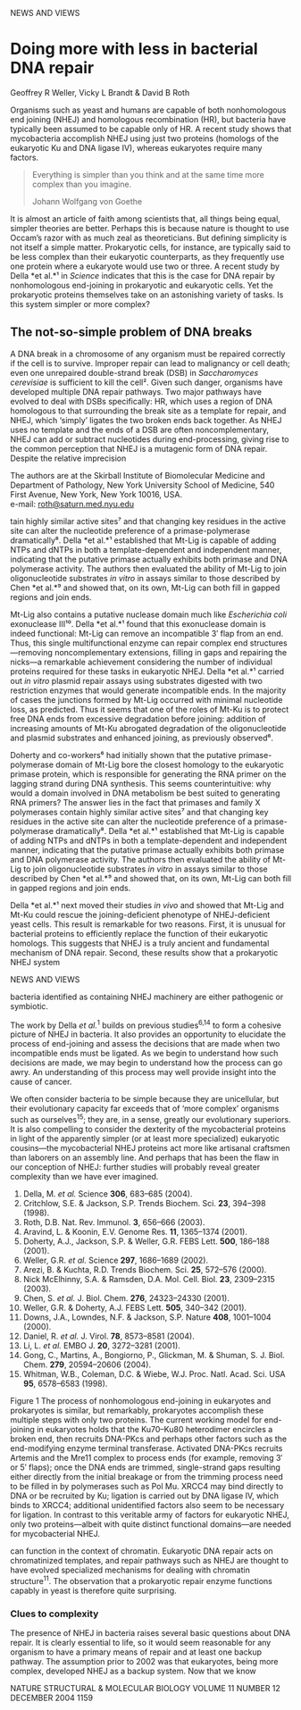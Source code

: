 
NEWS AND VIEWS

# Doing more with less in bacterial DNA repair

Geoffrey R Weller, Vicky L Brandt & David B Roth

Organisms such as yeast and humans are capable of both nonhomologous end joining (NHEJ) and homologous recombination (HR), but bacteria have typically been assumed to be capable only of HR. A recent study shows that mycobacteria accomplish NHEJ using just two proteins (homologs of the eukaryotic Ku and DNA ligase IV), whereas eukaryotes require many factors.

> Everything is simpler than you think and at the same time more complex than you imagine.
>
> Johann Wolfgang von Goethe

It is almost an article of faith among scientists that, all things being equal, simpler theories are better. Perhaps this is because nature is thought to use Occam’s razor with as much zeal as theoreticians. But defining simplicity is not itself a simple matter. Prokaryotic cells, for instance, are typically said to be less complex than their eukaryotic counterparts, as they frequently use one protein where a eukaryote would use two or three. A recent study by Della *et al.*¹ in *Science* indicates that this is the case for DNA repair by nonhomologous end-joining in prokaryotic and eukaryotic cells. Yet the prokaryotic proteins themselves take on an astonishing variety of tasks. Is this system simpler or more complex?

## The not-so-simple problem of DNA breaks

A DNA break in a chromosome of any organism must be repaired correctly if the cell is to survive. Improper repair can lead to malignancy or cell death; even one unrepaired double-strand break (DSB) in *Saccharomyces cerevisiae* is sufficient to kill the cell². Given such danger, organisms have developed multiple DNA repair pathways. Two major pathways have evolved to deal with DSBs specifically: HR, which uses a region of DNA homologous to that surrounding the break site as a template for repair, and NHEJ, which ‘simply’ ligates the two broken ends back together. As NHEJ uses no template and the ends of a DSB are often noncomplementary, NHEJ can add or subtract nucleotides during end-processing, giving rise to the common perception that NHEJ is a mutagenic form of DNA repair. Despite the relative imprecision

The authors are at the Skirball Institute of Biomolecular Medicine and Department of Pathology, New York University School of Medicine, 540 First Avenue, New York, New York 10016, USA.  
e-mail: roth@saturn.med.nyu.edu

tain highly similar active sites⁷ and that changing key residues in the active site can alter the nucleotide preference of a primase-polymerase dramatically⁸. Della *et al.*¹ established that Mt-Lig is capable of adding NTPs and dNTPs in both a template-dependent and independent manner, indicating that the putative primase actually exhibits both primase and DNA polymerase activity. The authors then evaluated the ability of Mt-Lig to join oligonucleotide substrates *in vitro* in assays similar to those described by Chen *et al.*⁹ and showed that, on its own, Mt-Lig can both fill in gapped regions and join ends.

Mt-Lig also contains a putative nuclease domain much like *Escherichia coli* exonuclease III¹⁰. Della *et al.*¹ found that this exonuclease domain is indeed functional: Mt-Lig can remove an incompatible 3′ flap from an end. Thus, this single multifunctional enzyme can repair complex end structures—removing noncomplementary extensions, filling in gaps and repairing the nicks—a remarkable achievement considering the number of individual proteins required for these tasks in eukaryotic NHEJ. Della *et al.*¹ carried out *in vitro* plasmid repair assays using substrates digested with two restriction enzymes that would generate incompatible ends. In the majority of cases the junctions formed by Mt-Lig occurred with minimal nucleotide loss, as predicted. Thus it seems that one of the roles of Mt-Ku is to protect free DNA ends from excessive degradation before joining: addition of increasing amounts of Mt-Ku abrogated degradation of the oligonucleotide and plasmid substrates and enhanced joining, as previously observed⁶.

Doherty and co-workers⁶ had initially shown that the putative primase-polymerase domain of Mt-Lig bore the closest homology to the eukaryotic primase protein, which is responsible for generating the RNA primer on the lagging strand during DNA synthesis. This seems counterintuitive: why would a domain involved in DNA metabolism be best suited to generating RNA primers? The answer lies in the fact that primases and family X polymerases contain highly similar active sites⁷ and that changing key residues in the active site can alter the nucleotide preference of a primase-polymerase dramatically⁸. Della *et al.*¹ established that Mt-Lig is capable of adding NTPs and dNTPs in both a template-dependent and independent manner, indicating that the putative primase actually exhibits both primase and DNA polymerase activity. The authors then evaluated the ability of Mt-Lig to join oligonucleotide substrates *in vitro* in assays similar to those described by Chen *et al.*⁹ and showed that, on its own, Mt-Lig can both fill in gapped regions and join ends.

Della *et al.*¹ next moved their studies *in vivo* and showed that Mt-Lig and Mt-Ku could rescue the joining-deficient phenotype of NHEJ-deficient yeast cells. This result is remarkable for two reasons. First, it is unusual for bacterial proteins to efficiently replace the function of their eukaryotic homologs. This suggests that NHEJ is a truly ancient and fundamental mechanism of DNA repair. Second, these results show that a prokaryotic NHEJ system

NEWS AND VIEWS

bacteria identified as containing NHEJ machinery are either pathogenic or symbiotic.

The work by Della *et al.*<sup>1</sup> builds on previous studies<sup>6,14</sup> to form a cohesive picture of NHEJ in bacteria. It also provides an opportunity to elucidate the process of end-joining and assess the decisions that are made when two incompatible ends must be ligated. As we begin to understand how such decisions are made, we may begin to understand how the process can go awry. An understanding of this process may well provide insight into the cause of cancer.

We often consider bacteria to be simple because they are unicellular, but their evolutionary capacity far exceeds that of ‘more complex’ organisms such as ourselves<sup>15</sup>; they are, in a sense, greatly our evolutionary superiors. It is also compelling to consider the dexterity of the mycobacterial proteins in light of the apparently simpler (or at least more specialized) eukaryotic cousins—the mycobacterial NHEJ proteins act more like artisanal craftsmen than laborers on an assembly line. And perhaps that has been the flaw in our conception of NHEJ: further studies will probably reveal greater complexity than we have ever imagined.

1. Della, M. *et al.* Science **306**, 683–685 (2004).
2. Critchlow, S.E. & Jackson, S.P. Trends Biochem. Sci. **23**, 394–398 (1998).
3. Roth, D.B. Nat. Rev. Immunol. **3**, 656–666 (2003).
4. Aravind, L. & Koonin, E.V. Genome Res. **11**, 1365–1374 (2001).
5. Doherty, A.J., Jackson, S.P. & Weller, G.R. FEBS Lett. **500**, 186–188 (2001).
6. Weller, G.R. *et al.* Science **297**, 1686–1689 (2002).
7. Arezi, B. & Kuchta, R.D. Trends Biochem. Sci. **25**, 572–576 (2000).
8. Nick McElhinny, S.A. & Ramsden, D.A. Mol. Cell. Biol. **23**, 2309–2315 (2003).
9. Chen, S. *et al.* J. Biol. Chem. **276**, 24323–24330 (2001).
10. Weller, G.R. & Doherty, A.J. FEBS Lett. **505**, 340–342 (2001).
11. Downs, J.A., Lowndes, N.F. & Jackson, S.P. Nature **408**, 1001–1004 (2000).
12. Daniel, R. *et al.* J. Virol. **78**, 8573–8581 (2004).
13. Li, L. *et al.* EMBO J. **20**, 3272–3281 (2001).
14. Gong, C., Martins, A., Bongiorno, P., Glickman, M. & Shuman, S. J. Biol. Chem. **279**, 20594–20606 (2004).
15. Whitman, W.B., Coleman, D.C. & Wiebe, W.J. Proc. Natl. Acad. Sci. USA **95**, 6578–6583 (1998).

Figure 1 The process of nonhomologous end-joining in eukaryotes and prokaryotes is similar, but remarkably, prokaryotes accomplish these multiple steps with only two proteins. The current working model for end-joining in eukaryotes holds that the Ku70–Ku80 heterodimer encircles a broken end, then recruits DNA-PKcs and perhaps other factors such as the end-modifying enzyme terminal transferase. Activated DNA-PKcs recruits Artemis and the Mre11 complex to process ends (for example, removing 3′ or 5′ flaps); once the DNA ends are trimmed, single-strand gaps resulting either directly from the initial breakage or from the trimming process need to be filled in by polymerases such as Pol Mu. XRCC4 may bind directly to DNA or be recruited by Ku; ligation is carried out by DNA ligase IV, which binds to XRCC4; additional unidentified factors also seem to be necessary for ligation. In contrast to this veritable army of factors for eukaryotic NHEJ, only two proteins—albeit with quite distinct functional domains—are needed for mycobacterial NHEJ.

can function in the context of chromatin. Eukaryotic DNA repair acts on chromatinized templates, and repair pathways such as NHEJ are thought to have evolved specialized mechanisms for dealing with chromatin structure<sup>11</sup>. The observation that a prokaryotic repair enzyme functions capably in yeast is therefore quite surprising.

### Clues to complexity

The presence of NHEJ in bacteria raises several basic questions about DNA repair. It is clearly essential to life, so it would seem reasonable for any organism to have a primary means of repair and at least one backup pathway. The assumption prior to 2002 was that eukaryotes, being more complex, developed NHEJ as a backup system. Now that we know

NATURE STRUCTURAL & MOLECULAR BIOLOGY VOLUME 11 NUMBER 12 DECEMBER 2004 1159
